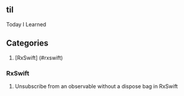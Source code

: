 ## til
Today I Learned

## Categories ##
1. [RxSwift] (#rxswift)

### RxSwift
1. Unsubscribe from an observable without a dispose bag in RxSwift
